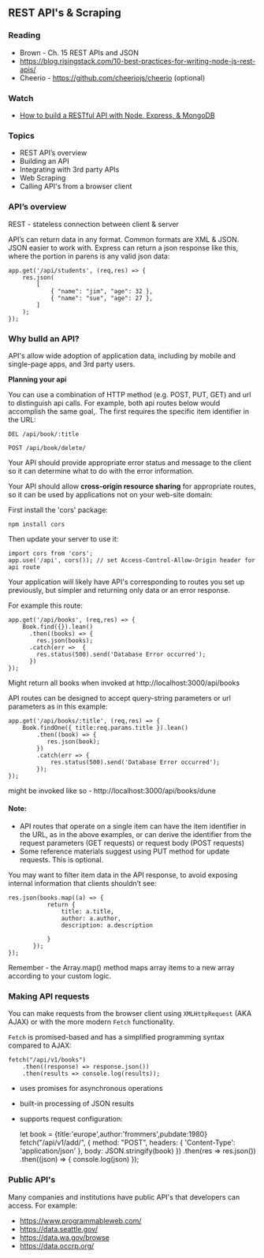 ## REST API's & Scraping


### Reading

- Brown - Ch. 15 REST APIs and JSON
- https://blog.risingstack.com/10-best-practices-for-writing-node-js-rest-apis/
- Cheerio - https://github.com/cheeriojs/cheerio (optional)
 
### Watch

- [How to build a RESTful API with Node, Express, & MongoDB](https://www.youtube.com/watch?v=o3ka5fYysBM)

### Topics

- REST API’s overview
- Building an API
- Integrating with 3rd party APIs
- Web Scraping
- Calling API's from a browser client


### API’s overview

REST - stateless connection between client & server

API’s can return data in any format. Common formats are XML & JSON. JSON easier to work with. Express can return a json response like this, where the portion in parens is any valid json data:

    app.get('/api/students', (req,res) => {
        res.json(
            [
                { "name": "jim", "age": 32 },
                { "name": "sue", "age": 27 },
            ]
        );
    });


### Why bulld an API?

API's allow wide adoption of application data, including by mobile and single-page apps, and 3rd party users.

**Planning your api**

You can use a combination of HTTP method (e.g. POST, PUT, GET) and url to distinguish api calls. For example, both api routes below would accomplish the same goal,. The first requires the specific item identifier in the URL:

    DEL /api/book/:title

    POST /api/book/delete/

Your API should provide appropriate error status and message to the client so it can determine what to do with the error information.

Your API should allow **cross-origin resource sharing** for appropriate routes, so it can be used by applications not on your web-site domain:

First install the 'cors' package:

    npm install cors

Then update your server to use it:

    import cors from 'cors';
    app.use('/api', cors()); // set Access-Control-Allow-Origin header for api route

Your application will likely have API's corresponding to routes you set up previously, but simpler and returning only data or an error response.

For example this route:

    app.get('/api/books', (req,res) => {
        Book.find({}).lean()
          .then((books) => {
            res.json(books);
          .catch(err =>  {
            res.status(500).send('Database Error occurred');
          })
    });

Might return all books when invoked at http://localhost:3000/api/books

API routes can be designed to accept query-string parameters or url parameters as in this example:

    app.get('/api/books/:title', (req,res) => {
        Book.findOne({ title:req.params.title }).lean()
            .then((book) => {
               res.json(book);
            })
            .catch(err => {
                res.status(500).send('Database Error occurred');
            });
    });

might be invoked like so - http://localhost:3000/api/books/dune

#### Note:

- API routes that operate on a single item can have the item identifier in the URL, as in the above examples, or can derive the identifier from the request parameters (GET requests) or request body (POST requests)
- Some reference materials suggest using PUT method for update requests. This is optional.

You may want to filter item data in the API response, to avoid exposing internal information that clients shouldn’t see:

    res.json(books.map((a) => {
               return {
                   title: a.title,
                   author: a.author,
                   description: a.description

               }
           });
    });


Remember - the Array.map() method maps array items to a new array according to your custom logic.

### Making API requests

You can make requests from the browser client using `XMLHttpRequest` (AKA AJAX) or with the more modern `Fetch` functionality. 

`Fetch` is promised-based and has a simplified programming syntax compared to AJAX:

    fetch("/api/v1/books")
        .then((response) => response.json())
        .then(results => console.log(results));

- uses promises for asynchronous operations
- built-in processing of JSON results
- supports request configuration:


    let book = {title:'europe',author:'frommers',pubdate:1980}
    fetch("/api/v1/add/", {
        method: "POST",
        headers: { 'Content-Type': 'application/json' },
        body: JSON.stringify(book)
    })
        .then(res => res.json())
        .then((json) => { console.log(json) });

### Public API's

Many companies and institutions have public API's that developers can access. For example:

- https://www.programmableweb.com/
- https://data.seattle.gov/
- https://data.wa.gov/browse
- https://data.occrp.org/